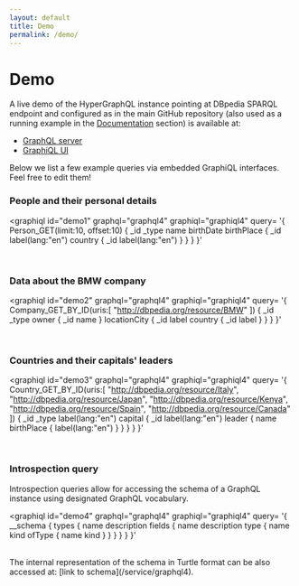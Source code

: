 ```yaml
---
layout: default
title: Demo
permalink: /demo/
---
```


<graphiqlconfig>
    <script src="//cdn.jsdelivr.net/es6-promise/4.0.5/es6-promise.auto.min.js"></script>
    <script src="//cdn.jsdelivr.net/fetch/0.9.0/fetch.min.js"></script>
    <script src="//cdn.jsdelivr.net/react/15.4.2/react.min.js"></script>
    <script src="//cdn.jsdelivr.net/react/15.4.2/react-dom.min.js"></script>
    <link rel="stylesheet" href="//cdn.jsdelivr.net/npm/graphiql@0.11.2/graphiql.css" />
    <script src="//cdn.jsdelivr.net/npm/graphiql@0.11.2/graphiql.js"></script>
    <script type="application/javascript" src="https://semantic-integration.github.io/hypergraphql/sources/graphiqlinit.js"></script>
</graphiqlconfig>



# Demo

A live demo of the HyperGraphQL instance pointing at DBpedia SPARQL endpoint and configured as in the main GitHub repository (also used as a running example in the [Documentation](/documentation) section) is available at:

- [GraphQL server](/service/graphql4)
- [GraphiQL UI](/service/graphiql4)

Below we list a few example queries via embedded GraphiQL interfaces. Feel free to edit them!

### People and their personal details

<graphiql id="demo1" graphql="graphql4" graphiql="graphiql4" query=
'{
  Person_GET(limit:10, offset:10) {
    _id
    _type
    name
    birthDate
    birthPlace {
      _id
      label(lang:"en")
      country {
        _id
        label(lang:"en")
      }
    }
  }
}'
>
  <script>
       graphiqlInit('demo1');
  </script>
</graphiql>
<br>


### Data about the BMW company

<graphiql id="demo2" graphql="graphql4" graphiql="graphiql4" query=
'{
  Company_GET_BY_ID(uris:[
    "http://dbpedia.org/resource/BMW"
  ]) {
    _id
    _type
    owner {
      _id
      name
    }
    locationCity {
      _id
      label
      country {
        _id
        label
      }
    }
  }
}'
>
 <script>
       graphiqlInit('demo2');
</script>
</graphiql>
<br>


### Countries and their capitals' leaders

<graphiql id="demo3" graphql="graphql4" graphiql="graphiql4" query=
'{
  Country_GET_BY_ID(uris:[
    "http://dbpedia.org/resource/Italy",
    "http://dbpedia.org/resource/Japan",
    "http://dbpedia.org/resource/Kenya",
    "http://dbpedia.org/resource/Spain",
    "http://dbpedia.org/resource/Canada"
  ]) {
    _id
    _type
    label(lang:"en")
    capital {
    	_id
      label(lang:"en")
      leader {
        name
        birthPlace {
          label(lang:"en")
        }
      }
    }
  }
}'
>
 <script>
       graphiqlInit('demo3');
</script>
</graphiql>
<br>

### Introspection query

Introspection queries allow for accessing the schema of a GraphQL instance using designated GraphQL vocabulary.

<graphiql id="demo4" graphql="graphql4" graphiql="graphiql4" query=
'{
  __schema {
    types {
      name
      description
      fields {
        name
        description
        type {
          name
          kind
          ofType {
            name
            kind
          }
        }
      }
    }
  }
}'
>
 <script>
       graphiqlInit('demo4');
</script>
</graphiql>
<br>
The internal representation of the schema in Turtle format can be also accessed at:
[link to schema](/service/graphql4).